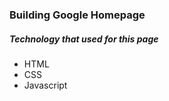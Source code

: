 <h3>Building Google Homepage</h3>
<h5>Technology that used for this page</h5>
<ul>
    <li>HTML</li>
    <li>CSS</li>
    <li>Javascript</li>
</ul>